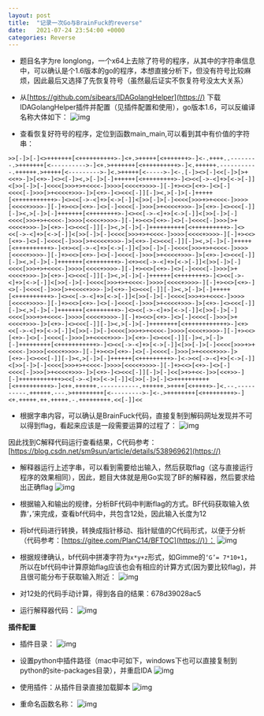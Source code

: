 ```yaml
---
layout: post
title:  "记录一次Go与BrainFuck的reverse"
date:   2021-07-24 23:54:00 +0000
categories: Reverse
---
```


- 题目名字为re longlong，一个x64上去除了符号的程序，从其中的字符串信息中，可以确认是个1.6版本的go的程序，本想直接分析下，但没有符号比较麻烦，因此最后又选择了先恢复符号（虽然最后证实不恢复符号没太大关系）

- 从[https://github.com/sibears/IDAGolangHelper](https://) 下载IDAGolangHelper插件并配置（见插件配置和使用），go版本1.6，可以反编译名称大体如下：
  ![img](/public/src/20210725/1.png)

- 查看恢复好符号的程序，定位到函数main_main,可以看到其中有价值的字符串：

```
>>[-]>[-]<>+++++++[<++++++++++>-]<+.>+++++[<+++++++>-]<-.++++..--------.>+++++++[<---------->-]<+.>+++++++[<++++++++++>-]<.++++++.-----------.++++++.>+++++[<--------->-]<.>+++++[<----->-]<-.[-]><>[-]<<[-]>[>+<<+>-]>[<+>-]<><[-]><,>[-]>[-]++++++[<+++++++++>-]<><<[->-<]+>[<->[-]]<[>>[-]>[-]<<<<[>>>+>+<<<<-]>>>>[<<<<+>>>>-][-]+><<>[<+>-]<>[-]<<<<[-]>>>[>+<<<<+>>>-]>[<+>-]<><<<[-]][-]><,>[-]>[-]+++++[<+++++++++++>-]<><<[->-<]+>[<->[-]]<[>>[-]>[-]<<<<[>>>+>+<<<<-]>>>>[<<<<+>>>>-][-]+><<>[<+>-]<>[-]<<<<[-]>>>[>+<<<<+>>>-]>[<+>-]<><<<[-]][-]><,>[-]>[-]+++++++[<++++++++>-]<><<[->-<]+>[<->[-]]<[>>[-]>[-]<<<<[>>>+>+<<<<-]>>>>[<<<<+>>>>-][-]+><<>[<+>-]<>[-]<<<<[-]>>>[>+<<<<+>>>-]>[<+>-]<><<<[-]][-]><,>[-]>[-]++++++++++[<++++++++++>-]<><<[->-<]+>[<->[-]]<[>>[-]>[-]<<<<[>>>+>+<<<<-]>>>>[<<<<+>>>>-][-]+><<>[<+>-]<>[-]<<<<[-]>>>[>+<<<<+>>>-]>[<+>-]<><<<[-]][-]><,>[-]>[-]+++++[<++++++++++>-]<+><<[->-<]+>[<->[-]]<[>>[-]>[-]<<<<[>>>+>+<<<<-]>>>>[<<<<+>>>>-][-]+><<>[<+>-]<>[-]<<<<[-]>>>[>+<<<<+>>>-]>[<+>-]<><<<[-]][-]><,>[-]>[-]+++++++[<++++++++>-]<+><<[->-<]+>[<->[-]]<[>>[-]>[-]<<<<[>>>+>+<<<<-]>>>>[<<<<+>>>>-][-]+><<>[<+>-]<>[-]<<<<[-]>>>[>+<<<<+>>>-]>[<+>-]<><<<[-]][-]><,>[-]>[-]++++++[<++++++++>-]<><<[->-<]+>[<->[-]]<[>>[-]>[-]<<<<[>>>+>+<<<<-]>>>>[<<<<+>>>>-][-]+><<>[<+>-]<>[-]<<<<[-]>>>[>+<<<<+>>>-]>[<+>-]<><<<[-]][-]><,>[-]>[-]+++++[<++++++++++>-]<><<[->-<]+>[<->[-]]<[>>[-]>[-]<<<<[>>>+>+<<<<-]>>>>[<<<<+>>>>-][-]+><<>[<+>-]<>[-]<<<<[-]>>>[>+<<<<+>>>-]>[<+>-]<><<<[-]][-]><,>[-]>[-]+++++++[<++++++++>-]<><<[->-<]+>[<->[-]]<[>>[-]>[-]<<<<[>>>+>+<<<<-]>>>>[<<<<+>>>>-][-]+><<>[<+>-]<>[-]<<<<[-]>>>[>+<<<<+>>>-]>[<+>-]<><<<[-]][-]><,>[-]>[-]++++++++[<++++++++++++>-]<+><<[->-<]+>[<->[-]]<[>>[-]>[-]<<<<[>>>+>+<<<<-]>>>>[<<<<+>>>>-][-]+><<>[<+>-]<>[-]<<<<[-]>>>[>+<<<<+>>>-]>[<+>-]<><<<[-]][-]><,>[-]>[-]+++++++++[<+++++++++++>-]<><<[->-<]+>[<->[-]]<[>>[-]>[-]<<<<[>>>+>+<<<<-]>>>>[<<<<+>>>>-][-]+><<>[<+>-]<>[-]<<<<[-]>>>[>+<<<<+>>>-]>[<+>-]<><<<[-]][-]><,>[-]>[-]++++++[<+++++++++>-]<-><<[->-<]+>[<->[-]]<[>>[-]>[-]<<<<[>>>+>+<<<<-]>>>>[<<<<+>>>>-][-]+><<>[<+>-]<>[-]<<<<[-]>>>[>+<<<<+>>>-]>[<+>-]<><<<[-]][-]>[-]<<[>+>+<<-]>>[<<+>>-][-]++++++++++++><<[->-<]+>[<->[-]]<[>>[-]>[-]<>++++++++++[<++++++++++>-]<++.++++++.-----------.++++++.>++++[<+++++>-]<.--.----------.++++++.---.>+++++++++[<--------->-]<-.>++++++++[<+++++++++>-]<+.+++++.++.+++++.-.+++++++++.<<[-]]<<
```

- 根据字串内容，可以确认是BrainFuck代码，直接复制到解码网址发现并不可以得到flag，看起来应该是一段需要运算的过程了：
![img](/public/src/20210725/2.png)

因此找到C解释代码运行查看结果，C代码参考：[https://blog.csdn.net/sm9sun/article/details/53896962](https://)

- 解释器运行上述字串，可以看到需要给出输入，然后获取flag（这与直接运行程序的效果相同），因此，题目大体就是用Go实现了BF的解释器，然后要求给出正确flag
![img](/public/src/20210725/3.png)

- 根据输入和输出的规律，分析BF代码中判断flag的方式。BF代码获取输入依靠‘，’来完成，查看bf代码中，共包含12处，因此输入长度为12

- 将bf代码进行转换，转换成指针移动、指针赋值的C代码形式，以便于分析（代码参考：[https://gitee.com/PlanC14/BFTOC](https://)）：
![img](/public/src/20210725/4.png)

- 根据规律确认，bf代码中拼凑字符为`x*y+z`形式，如Gimme的`‘G’= 7*10+1`，所以在bf代码中计算原始flag应该也会有相应的计算方式(因为要比较flag)，并且很可能分布于获取输入附近：
![img](/public/src/20210725/5.png)

- 对12处的代码手动计算，得到各自的结果：678d39028ac5

- 运行解释器代码：
![img](/public/src/20210725/6.png)

**插件配置**

- 插件目录：
![img](/public/src/20210725/7.png)

- 设置python中插件路径（mac中可如下，windows下也可以直接复制到python的site-packages目录），并重启IDA
![img](/public/src/20210725/8.png)

- 使用插件：从插件目录直接加载脚本
![img](/public/src/20210725/10.png)

- 重命名函数名称：
![img](/public/src/20210725/9.png)
  